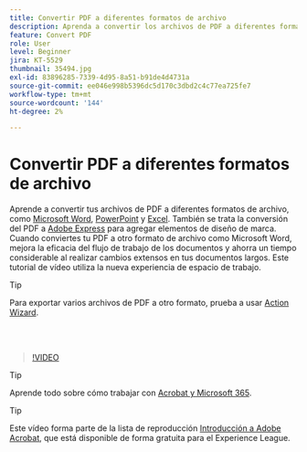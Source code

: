 ```yaml
---
title: Convertir PDF a diferentes formatos de archivo
description: Aprenda a convertir los archivos de PDF a diferentes formatos de archivo, como Microsoft Word, Excel o PowerPoint
feature: Convert PDF
role: User
level: Beginner
jira: KT-5529
thumbnail: 35494.jpg
exl-id: 83896285-7339-4d95-8a51-b91de4d4731a
source-git-commit: ee046e998b5396dc5d170c3dbd2c4c77ea725fe7
workflow-type: tm+mt
source-wordcount: '144'
ht-degree: 2%

---
```


# Convertir PDF a diferentes formatos de archivo

Aprende a convertir tus archivos de PDF a diferentes formatos de archivo, como [Microsoft Word](https://www.adobe.com/es/acrobat/online/pdf-to-word.html), [PowerPoint](https://www.adobe.com/es/acrobat/online/pdf-to-ppt.html) y [Excel](https://www.adobe.com/es/acrobat/online/pdf-to-excel.html). También se trata la conversión del PDF a [Adobe Express](https://express.adobe.com) para agregar elementos de diseño de marca. Cuando conviertes tu PDF a otro formato de archivo como Microsoft Word, mejora la eficacia del flujo de trabajo de los documentos y ahorra un tiempo considerable al realizar cambios extensos en tus documentos largos. Este tutorial de vídeo utiliza la nueva experiencia de espacio de trabajo.

>[!TIP]
>
>Para exportar varios archivos de PDF a otro formato, prueba a usar [Action Wizard](../advanced-tasks/action.md).

<br> 

>[!VIDEO](https://video.tv.adobe.com/v/35494?enablevpops&quality=12&learn=on&hidetitle=true)

>[!TIP]
>
>Aprende todo sobre cómo trabajar con [Acrobat y Microsoft 365](../integrate/integrate-overview.md).

>[!TIP]
>
>Este vídeo forma parte de la lista de reproducción [Introducción a Adobe Acrobat](https://experienceleague.adobe.com/en/playlists/acrobat-get-started-business-users), que está disponible de forma gratuita para el Experience League.
